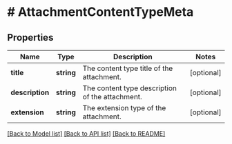 # # AttachmentContentTypeMeta

## Properties

Name | Type | Description | Notes
------------ | ------------- | ------------- | -------------
**title** | **string** | The content type title of the attachment. | [optional]
**description** | **string** | The content type description of the attachment. | [optional]
**extension** | **string** | The extension type of the attachment. | [optional]

[[Back to Model list]](../../README.md#models) [[Back to API list]](../../README.md#endpoints) [[Back to README]](../../README.md)
